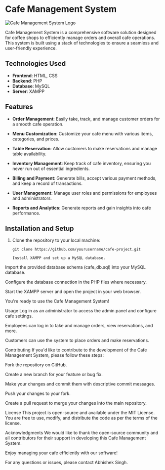 # Cafe Management System

![Cafe Management System Logo](logo.png)

Cafe Management System is a comprehensive software solution designed for coffee shops to efficiently manage orders and overall cafe operations. This system is built using a stack of technologies to ensure a seamless and user-friendly experience.

## Technologies Used

- **Frontend**: HTML, CSS
- **Backend**: PHP
- **Database**: MySQL
- **Server**: XAMPP

## Features

- **Order Management**: Easily take, track, and manage customer orders for a smooth cafe operation.

- **Menu Customization**: Customize your cafe menu with various items, categories, and prices.

- **Table Reservation**: Allow customers to make reservations and manage table availability.

- **Inventory Management**: Keep track of cafe inventory, ensuring you never run out of essential ingredients.

- **Billing and Payment**: Generate bills, accept various payment methods, and keep a record of transactions.

- **User Management**: Manage user roles and permissions for employees and administrators.

- **Reports and Analytics**: Generate reports and gain insights into cafe performance.

## Installation and Setup

1. Clone the repository to your local machine:

   ```shell
   git clone https://github.com/yourusername/cafe-project.git

   Install XAMPP and set up a MySQL database.

Import the provided database schema (cafe_db.sql) into your MySQL database.

Configure the database connection in the PHP files where necessary.

Start the XAMPP server and open the project in your web browser.

You're ready to use the Cafe Management System!

Usage
Log in as an administrator to access the admin panel and configure cafe settings.

Employees can log in to take and manage orders, view reservations, and more.

Customers can use the system to place orders and make reservations.

Contributing
If you'd like to contribute to the development of the Cafe Management System, please follow these steps:

Fork the repository on GitHub.

Create a new branch for your feature or bug fix.

Make your changes and commit them with descriptive commit messages.

Push your changes to your fork.

Create a pull request to merge your changes into the main repository.

License
This project is open-source and available under the MIT License. You are free to use, modify, and distribute the code as per the terms of the license.

Acknowledgments
We would like to thank the open-source community and all contributors for their support in developing this Cafe Management System.

Enjoy managing your cafe efficiently with our software!

For any questions or issues, please contact Abhishek Singh.


